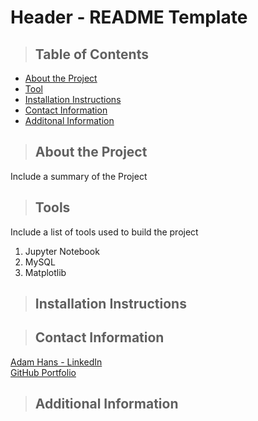 # Header - README Template

> ## Table of Contents
* [About the Project](#about_the_project)
* [Tool](#tools)
* [Installation Instructions](#installation_instructions)
* [Contact Information](#contact)
* [Additonal Information](#additional)

<a class="anchor" id="about_the_project"></a> 
> ## About the Project
Include a summary of the Project

<a class="anchor" id="tools"></a> 
> ## Tools
Include a list of tools used to build the project
1. Jupyter Notebook
2. MySQL
3. Matplotlib

<a class="anchor" id="installation_instructions"></a> 
> ## Installation Instructions


<a class="anchor" id="contact"></a> 
> ## Contact Information
[Adam Hans - LinkedIn](http://www.linkedin.com/in/adamrhans)</br>
[GitHub Portfolio](http://adamrhans.github.io)

<a class="anchor" id="additional"></a> 
> ## Additional Information